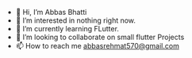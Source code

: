 - 👋 Hi, I’m Abbas Bhatti
- 👀 I’m interested in nothing right now.
- 🌱 I’m currently learning FLutter.
- 💞️ I’m looking to collaborate on small flutter Projects
- 📫 How to reach me  abbasrehmat570@gmail.com

<!---
abbasrehmat570/abbasrehmat570 is a ✨ special ✨ repository because its `README.md` (this file) appears on your GitHub profile.
You can click the Preview link to take a look at your changes.
--->
